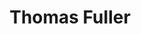 ---
title: "Thomas Fuller"
hashtag: "thomas-fuller"
born-on: 1608
died-on: 1661-08-16
tags:
  - English
  - Historian
  - Writer
  - Human Being
  - dead at the moment
---
